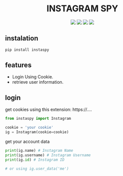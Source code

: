 <h1 align="center">INSTAGRAM SPY</h1>

<p align="center">
<a href="https://choosealicense.com/licenses/mit/"> <img src="https://img.shields.io/badge/License-MIT-green.svg"></a>
<a href="https://www.python.org/"><img src="https://img.shields.io/pypi/pyversions/instagpy"></a>
<a href="https://pypi.org/project/instagpy/"> <img src="https://img.shields.io/pypi/v/instagpy"></a>
<a href="https://github.com/jepluk/instaspy/commits"> <img src="https://img.shields.io/github/last-commit/jepluk/instaspy"></a>
</p>

## instalation
```bash
pip install instaspy
```

## features
- Login Using Cookie.
- retrieve user information.

## login
get cookies using this extension: https://....
```python
from instaspy import Instagram

cookie = 'your cookie'
ig = Instagram(cookie=cookie)
```
get your account data
```python
print(ig.name) # Instagram Name
print(ig.username) # Instagram Username
print(ig.id) # Instagram ID

# or using ig.user_data('me')
```

